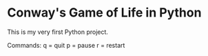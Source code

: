 Conway's Game of Life in Python
===============

This is my very first Python project. 

Commands: 
q = quit 
p = pause 
r = restart 

